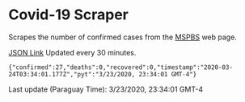 # Covid-19 Scraper

Scrapes the number of confirmed cases from the [MSPBS](https://www.mspbs.gov.py/covid-19.php) web page.

[JSON Link](https://jmayalag.github.io/covid19-scrape/cases.json)
Updated every 30 minutes.
```
{"confirmed":27,"deaths":0,"recovered":0,"timestamp":"2020-03-24T03:34:01.177Z","pyt":"3/23/2020, 23:34:01 GMT-4"}
```
Last update (Paraguay Time): 3/23/2020, 23:34:01 GMT-4
